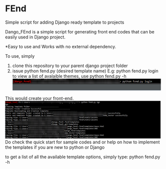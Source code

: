 # FEnd
Simple script for adding Django ready template to projects

Dango_FEnd is a simple script for generating front end codes that can be easily used in Django project.

*Easy to use and Works with no external dependency.

To use, simply <br />
1. clone this repository to your parent django project folder <br />
2. issue python fend.py (desired template name)
E.g:
python fend.py login <br />
to view a list of avalaible themes, use python fend.py -h
![Screenshot](blur_instruction.PNG)


This would create your front-end.
![Screenshot](blur_workingscreen2.PNG)
Do check the quick start for sample codes and or help on how to implement the templates if you are new to python or Django

to get a list of all the available template options, simply type:
python fend.py -h



